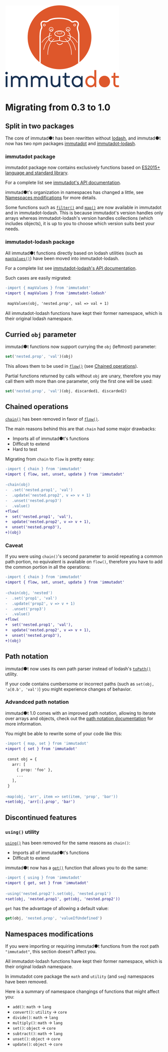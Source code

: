 ![immutadot logo](https://raw.githubusercontent.com/Zenika/immutadot/master/misc/otter.svg?sanitize=true)
===

# Migrating from 0.3 to 1.0

## Split in two packages

The core of immutad●t has been rewritten without [lodash](https://lodash.com/), and immutad●t now has two npm packages [immutadot](https://www.npmjs.com/package/immutadot) and [immutadot-lodash](https://www.npmjs.com/package/immutadot-lodash).

### immutadot package

immutadot package now contains exclusively functions based on [ES2015+ language and standard library](https://mdn.io/JavaScript/Reference).

For a complete list see [immutadot's API documentation](https://zenika.github.io/immutadot/api/immutadot/1.0/).

immutad●t's organization in namespaces has changed a little, see [Namespaces modifications](#namespaces-modifications) for more details.

Some functions such as [`filter()`](https://zenika.github.io/immutadot/api/immutadot/1.0/array.html#.filter) and [`map()`](https://zenika.github.io/immutadot/api/immutadot/1.0/array.html#.map) are now available in immutadot and in immutadot-lodash. This is because immutadot's version handles only arrays whereas immutadot-lodash's version handles collections (which includes objects), it is up to you to choose which version suits best your needs.

### immutadot-lodash package

All immutad●t functions directly based on lodash utilities (such as [`mapValues()`](https://zenika.github.io/immutadot/api/immutadot-lodash/1.0/object.html#.mapValues)) have been moved into immutadot-lodash.

For a complete list see [immutadot-lodash's API documentation](https://zenika.github.io/immutadot/api/immutadot-lodash/1.0/).

Such cases are easily migrated:
```diff
-import { mapValues } from 'immutadot'
+import { mapValues } from 'immutadot-lodash'

 mapValues(obj, 'nested.prop', val => val + 1)
```

All immutadot-lodash functions have kept their former namespace, which is their original lodash namespace.

## Curried `obj` parameter

immutad●t functions now support currying the `obj` (leftmost) parameter:

```js
set('nested.prop', 'val')(obj)
```

This allows them to be used in [`flow()`](https://zenika.github.io/immutadot/api/immutadot/1.0/core.html#.flow) (see [Chained operations](#chained-operations)).

Partial functions returned by calls without `obj` are unary, therefore you may call them with more than one parameter, only the first one will be used:

```js
set('nested.prop', 'val')(obj, discarded1, discarded2)
```

## Chained operations

[`chain()`](https://zenika.github.io/immutadot/api/immutadot/0.3/seq.html#.chain) has been removed in favor of [`flow()`](https://zenika.github.io/immutadot/api/immutadot/1.0/core.html#.flow).

The main reasons behind this are that `chain` had some major drawbacks:
 - Imports all of immutad●t's functions
 - Difficult to extend
 - Hard to test

Migrating from `chain` to `flow` is pretty easy:

```diff
-import { chain } from 'immutadot'
+import { flow, set, unset, update } from 'immutadot'

-chain(obj)
-  .set('nested.prop1', 'val')
-  .update('nested.prop2', v => v + 1)
-  .unset('nested.prop3')
-  .value()
+flow(
+  set('nested.prop1', 'val'),
+  update('nested.prop2', v => v + 1),
+  unset('nested.prop3'),
+)(obj)
```

### Caveat

If you were using `chain()`'s second parameter to avoid repeating a common path portion, no equivalent is available on `flow()`, therefore you have to add the common portion in all the operations:

```diff
-import { chain } from 'immutadot'
+import { flow, set, unset, update } from 'immutadot'

-chain(obj, 'nested')
-  .set('prop1', 'val')
-  .update('prop2', v => v + 1)
-  .unset('prop3')
-  .value()
+flow(
+  set('nested.prop1', 'val'),
+  update('nested.prop2', v => v + 1),
+  unset('nested.prop3'),
+)(obj)
```

## Path notation

immutad●t now uses its own path parser instead of lodash's [`toPath()`]() utility.

If your code contains cumbersome or incorrect paths (such as `set(obj, 'a[0.b', 'val')`) you might experience changes of behavior.

### Advandced path notation

immutad●t 1.0 comes with an improved path notation, allowing to iterate over arrays and objects, check out the [path notation documentation](./PATH_NOTATION.md) for more information.

You might be able to rewrite some of your code like this:

```diff
-import { map, set } from 'immutadot'
+import { set } from 'immutadot'

 const obj = {
   arr: [
     { prop: 'foo' },
     ...
   ],
 }

-map(obj, 'arr', item => set(item, 'prop', 'bar'))
+set(obj, 'arr[:].prop', 'bar')
```

## Discontinued features

### `using()` utility

[`using()`](https://zenika.github.io/immutadot/api/immutadot/0.3/util.html#.using) has been removed for the same reasons as `chain()`:
 - Imports all of immutad●t's functions
 - Difficult to extend

immutad●t now has a [`get()`](https://zenika.github.io/immutadot/api/immutadot/1.0/core.html#.get) function that allows you to do the same:

```diff
-import { using } from 'immutadot'
+import { get, set } from 'immutadot'

-using('nested.prop2').set(obj, 'nested.prop1')
+set(obj, 'nested.prop1', get(obj, 'nested.prop2'))
```

`get` has the advantage of allowing a default value:

```js
get(obj, 'nested.prop', 'valueIfUndefined')
```

## Namespaces modifications

If you were importing or requiring immutad●t functions from the root path `"immutadot"`, this section doesn't affect you.

All immutadot-lodash functions have kept their former namespace, which is their original lodash namespace.

In immutadot core package the `math` and `utility` (and `seq`) namespaces have been removed.

Here is a summary of namespace changings of functions that might affect you:
 - `add()`: `math` -> `lang`
 - `convert()`: `utility` -> `core`
 - `divide()`: `math` -> `lang`
 - `multiply()`: `math` -> `lang`
 - `set()`: `object` -> `core`
 - `subtract()`: `math` -> `lang`
 - `unset()`: `object` -> `core`
 - `update()`: `object` -> `core`

